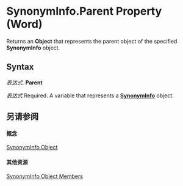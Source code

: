 
# SynonymInfo.Parent Property (Word)

Returns an  **Object** that represents the parent object of the specified **SynonymInfo** object.


## Syntax

 _表达式_. **Parent**

 _表达式_ Required. A variable that represents a **[SynonymInfo](0af2d733-a038-1f67-ddca-2b05b3af1b7c.md)** object.


## 另请参阅


#### 概念


[SynonymInfo Object](0af2d733-a038-1f67-ddca-2b05b3af1b7c.md)
#### 其他资源


[SynonymInfo Object Members](http://msdn.microsoft.com/library/d53e5108-edb5-a845-bab8-db4d51faf9ab%28Office.15%29.aspx)